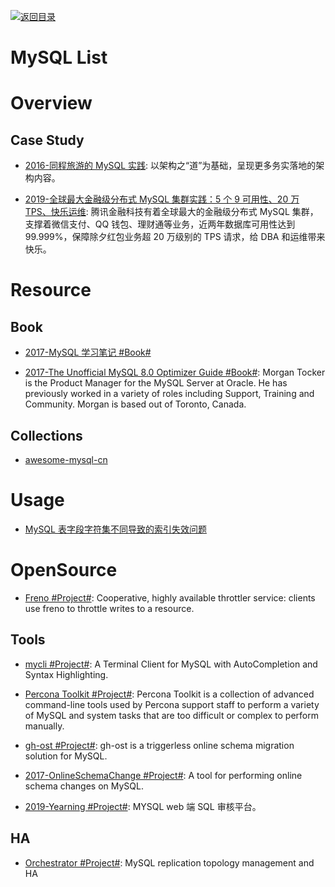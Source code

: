 [![返回目录](https://user-images.githubusercontent.com/5803001/38079637-ff0abcf0-3371-11e8-9b76-ad651620afc7.jpg)](https://github.com/wx-chevalier/Awesome-Lists)

# MySQL List

# Overview

## Case Study

- [2016-同程旅游的 MySQL 实践](http://mp.weixin.qq.com/s/LhCHEkSstmru4PnrfuoaVg): 以架构之“道”为基础，呈现更多务实落地的架构内容。

- [2019-全球最大金融级分布式 MySQL 集群实践：5 个 9 可用性、20 万 TPS、快乐运维](https://mp.weixin.qq.com/s/VanCDyrX4xzyPVZ4ul_yJQ): 腾讯金融科技有着全球最大的金融级分布式 MySQL 集群，支撑着微信支付、QQ 钱包、理财通等业务，近两年数据库可用性达到 99.999%，保障除夕红包业务超 20 万级别的 TPS 请求，给 DBA 和运维带来快乐。

# Resource

## Book

- [2017-MySQL 学习笔记 #Book#](http://notes.diguage.com/mysql/)

- [2017-The Unofficial MySQL 8.0 Optimizer Guide #Book#](http://www.unofficialmysqlguide.com/introduction.html): Morgan Tocker is the Product Manager for the MySQL Server at Oracle. He has previously worked in a variety of roles including Support, Training and Community. Morgan is based out of Toronto, Canada.

## Collections

- [awesome-mysql-cn](https://github.com/jobbole/awesome-mysql-cn)

# Usage

- [MySQL 表字段字符集不同导致的索引失效问题](http://www.tuicool.com/articles/A7nM3yI)

# OpenSource

- [Freno #Project#](https://github.com/github/freno): Cooperative, highly available throttler service: clients use freno to throttle writes to a resource.

## Tools

- [mycli #Project#](https://github.com/dbcli/mycli): A Terminal Client for MySQL with AutoCompletion and Syntax Highlighting.

- [Percona Toolkit #Project#](https://github.com/percona/percona-toolkit): Percona Toolkit is a collection of advanced command-line tools used by Percona support staff to perform a variety of MySQL and system tasks that are too difficult or complex to perform manually.

- [gh-ost #Project#](https://github.com/github/gh-ost): gh-ost is a triggerless online schema migration solution for MySQL.

- [2017-OnlineSchemaChange #Project#](https://github.com/facebookincubator/OnlineSchemaChange): A tool for performing online schema changes on MySQL.

- [2019-Yearning #Project#](https://github.com/cookieY/Yearning): MYSQL web 端 SQL 审核平台。

## HA

- [Orchestrator #Project#](https://github.com/github/orchestrator): MySQL replication topology management and HA
